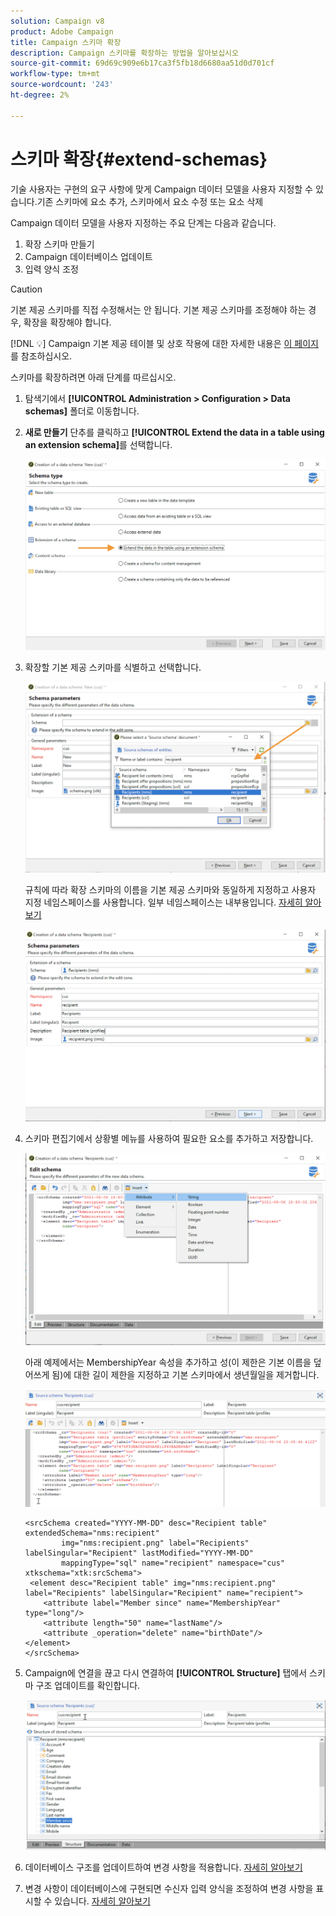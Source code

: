 ```yaml
---
solution: Campaign v8
product: Adobe Campaign
title: Campaign 스키마 확장
description: Campaign 스키마를 확장하는 방법을 알아보십시오
source-git-commit: 69d69c909e6b17ca3f5fb18d6680aa51d0d701cf
workflow-type: tm+mt
source-wordcount: '243'
ht-degree: 2%

---
```


# 스키마 확장{#extend-schemas}

기술 사용자는 구현의 요구 사항에 맞게 Campaign 데이터 모델을 사용자 지정할 수 있습니다.기존 스키마에 요소 추가, 스키마에서 요소 수정 또는 요소 삭제

Campaign 데이터 모델을 사용자 지정하는 주요 단계는 다음과 같습니다.

1. 확장 스키마 만들기
1. Campaign 데이터베이스 업데이트
1. 입력 양식 조정

>[!CAUTION]
>기본 제공 스키마를 직접 수정해서는 안 됩니다. 기본 제공 스키마를 조정해야 하는 경우, 확장을 확장해야 합니다.

[!DNL :bulb:] Campaign 기본 제공 테이블 및 상호 작용에 대한 자세한 내용은  [이 페이지](datamodel.md)를 참조하십시오.

스키마를 확장하려면 아래 단계를 따르십시오.

1. 탐색기에서 **[!UICONTROL Administration > Configuration > Data schemas]** 폴더로 이동합니다.
1. **새로 만들기** 단추를 클릭하고 **[!UICONTROL Extend the data in a table using an extension schema]**&#x200B;를 선택합니다.

   ![](assets/extend-schema-option.png)

1. 확장할 기본 제공 스키마를 식별하고 선택합니다.

   ![](assets/extend-schema-select.png)

   규칙에 따라 확장 스키마의 이름을 기본 제공 스키마와 동일하게 지정하고 사용자 지정 네임스페이스를 사용합니다.  일부 네임스페이스는 내부용입니다. [자세히 알아보기](schemas.md#reserved-namespaces)

   ![](assets/extend-schema-validate.png)

1. 스키마 편집기에서 상황별 메뉴를 사용하여 필요한 요소를 추가하고 저장합니다.

   ![](assets/extend-schema-edit.png)

   아래 예제에서는 MembershipYear 속성을 추가하고 성(이 제한은 기본 이름을 덮어쓰게 됨)에 대한 길이 제한을 지정하고 기본 스키마에서 생년월일을 제거합니다.

   ![](assets/extend-schema-sample.png)

   ```
   <srcSchema created="YYYY-MM-DD" desc="Recipient table" extendedSchema="nms:recipient"
           img="nms:recipient.png" label="Recipients" labelSingular="Recipient" lastModified="YYYY-MM-DD"
           mappingType="sql" name="recipient" namespace="cus" xtkschema="xtk:srcSchema">
    <element desc="Recipient table" img="nms:recipient.png" label="Recipients" labelSingular="Recipient" name="recipient">
       <attribute label="Member since" name="MembershipYear" type="long"/>
       <attribute length="50" name="lastName"/>
       <attribute _operation="delete" name="birthDate"/>
   </element>
   </srcSchema>
   ```

1. Campaign에 연결을 끊고 다시 연결하여 **[!UICONTROL Structure]** 탭에서 스키마 구조 업데이트를 확인합니다.

   ![](assets/extend-schema-structure.png)

1. 데이터베이스 구조를 업데이트하여 변경 사항을 적용합니다. [자세히 알아보기](update-database-structure.md)

1. 변경 사항이 데이터베이스에 구현되면 수신자 입력 양식을 조정하여 변경 사항을 표시할 수 있습니다. [자세히 알아보기](forms.md)
